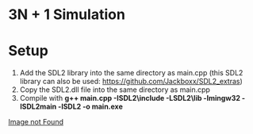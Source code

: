 # **3N + 1 Simulation**

# Setup
1. Add the SDL2 library into the same directory as main.cpp (this SDL2 library can also be used: https://github.com/Jackboxx/SDL2_extras)
2. Copy the SDL2.dll file into the same directory as main.cpp
3. Compile with **g++ main.cpp -ISDL2\include -LSDL2\lib -lmingw32 -lSDL2main -lSDL2 -o main.exe**

[Image not Found](/image.PNG)